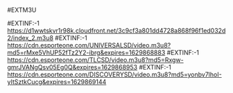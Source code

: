 
#EXTM3U

#EXTINF:-1
https://d1wwtskvr1r98k.cloudfront.net/3c9cf3a801dd4728a868f96f1ed032d2/index_2.m3u8
#EXTINF:-1
https://cdn.esporteone.com/UNIVERSALSD/video.m3u8?md5=rMxe5VhUP52fTz2Y2-ibrg&expires=1629868883
#EXTINF:-1
https://cdn.esporteone.com/TLCSD/video.m3u8?md5=Rxgw-gmrJVANgQsv05Eg0Q&expires=1629868953
#EXTINF:-1
https://cdn.esporteone.com/DISCOVERYSD/video.m3u8?md5=yonbv7lhoI-yItSztkCucg&expires=1629869144
